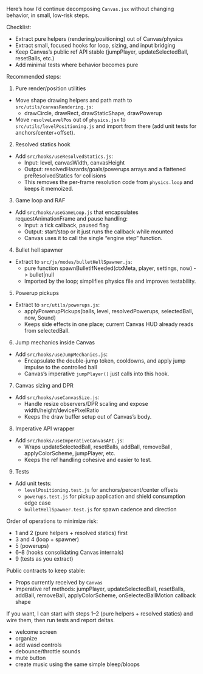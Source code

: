 Here’s how I’d continue decomposing `Canvas.jsx` without changing behavior, in small, low‑risk steps.

Checklist:

- Extract pure helpers (rendering/positioning) out of Canvas/physics
- Extract small, focused hooks for loop, sizing, and input bridging
- Keep Canvas’s public ref API stable (jumpPlayer, updateSelectedBall, resetBalls, etc.)
- Add minimal tests where behavior becomes pure

Recommended steps:

1. Pure render/position utilities

- Move shape drawing helpers and path math to `src/utils/canvasRendering.js`:
  - drawCircle, drawRect, drawStaticShape, drawPowerup
- Move `resolveLevelPos` out of `physics.jsx` to `src/utils/levelPositioning.js` and import from there (add unit tests for anchors/center+offset).

2. Resolved statics hook

- Add `src/hooks/useResolvedStatics.js`:
  - Input: level, canvasWidth, canvasHeight
  - Output: resolvedHazards/goals/powerups arrays and a flattened preResolvedStatics for collisions
  - This removes the per-frame resolution code from `physics.loop` and keeps it memoized.

3. Game loop and RAF

- Add `src/hooks/useGameLoop.js` that encapsulates requestAnimationFrame and pause handling:
  - Input: a tick callback, paused flag
  - Output: start/stop or it just runs the callback while mounted
  - Canvas uses it to call the single “engine step” function.

4. Bullet hell spawner

- Extract to `src/js/modes/bulletHellSpawner.js`:
  - pure function spawnBulletIfNeeded(ctxMeta, player, settings, now) -> bullet|null
  - Imported by the loop; simplifies physics file and improves testability.

5. Powerup pickups

- Extract to `src/utils/powerups.js`:
  - applyPowerupPickups(balls, level, resolvedPowerups, selectedBall, now, Sound)
  - Keeps side effects in one place; current Canvas HUD already reads from selectedBall.

6. Jump mechanics inside Canvas

- Add `src/hooks/useJumpMechanics.js`:
  - Encapsulate the double-jump token, cooldowns, and apply jump impulse to the controlled ball
  - Canvas’s imperative `jumpPlayer()` just calls into this hook.

7. Canvas sizing and DPR

- Add `src/hooks/useCanvasSize.js`:
  - Handle resize observers/DPR scaling and expose width/height/devicePixelRatio
  - Keeps the draw buffer setup out of Canvas’s body.

8. Imperative API wrapper

- Add `src/hooks/useImperativeCanvasAPI.js`:
  - Wraps updateSelectedBall, resetBalls, addBall, removeBall, applyColorScheme, jumpPlayer, etc.
  - Keeps the ref handling cohesive and easier to test.

9. Tests

- Add unit tests:
  - `levelPositioning.test.js` for anchors/percent/center offsets
  - `powerups.test.js` for pickup application and shield consumption edge case
  - `bulletHellSpawner.test.js` for spawn cadence and direction

Order of operations to minimize risk:

- 1 and 2 (pure helpers + resolved statics) first
- 3 and 4 (loop + spawner)
- 5 (powerups)
- 6–8 (hooks consolidating Canvas internals)
- 9 (tests as you extract)

Public contracts to keep stable:

- Props currently received by `Canvas`
- Imperative ref methods: jumpPlayer, updateSelectedBall, resetBalls, addBall, removeBall, applyColorScheme, onSelectedBallMotion callback shape

If you want, I can start with steps 1–2 (pure helpers + resolved statics) and wire them, then run tests and report deltas.

- welcome screen
- organize
- add wasd controls
- debounce/throttle sounds
- mute button
- create music using the same simple bleep/bloops
